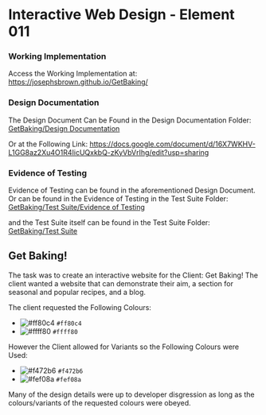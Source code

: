 # Interactive Web Design - Element 011

### Working Implementation
Access the Working Implementation at: https://josephsbrown.github.io/GetBaking/

### Design Documentation
The Design Document Can be Found in the Design Documentation Folder: [GetBaking/Design Documentation](https://github.com/JosephSBrown/GetBaking/tree/main/Design%20Documentation "GetBaking/DesignDocumentation")

Or at the Following Link: https://docs.google.com/document/d/16X7WKHV-L1GG8az2Xu4O1R4IicUQxkbQ-zKyVbVrIhg/edit?usp=sharing

### Evidence of Testing
Evidence of Testing can be found in the aforementioned Design Document. 
Or can be found in the Evidence of Testing in the Test Suite Folder: [GetBaking/Test Suite/Evidence of Testing](https://github.com/JosephSBrown/GetBaking/tree/main/Test%20Suite/Evidence%20of%20Testing "GetBaking/Test Suite/Evidence of Testing")

and the Test Suite itself can be found in the Test Suite Folder: [GetBaking/Test Suite](https://github.com/JosephSBrown/GetBaking/tree/main/Test%20Suite "GetBaking/Test Suite")

## Get Baking!
The task was to create an interactive website for the Client: Get Baking! The client wanted a website that can demonstrate their aim, a section for seasonal and popular recipes, and a blog.

The client requested the Following Colours:
- ![#ff80c4](https://placehold.co/15x15/ff80c4/ff80c4.png) `#ff80c4`
- ![#ffff80](https://placehold.co/15x15/ffff80/ffff80.png) `#ffff80`

However the Client allowed for Variants so the Following Colours were Used:
- ![#f472b6](https://placehold.co/15x15/f472b6/f472b6.png) `#f472b6`
- ![#fef08a](https://placehold.co/15x15/fef08a/fef08a.png) `#fef08a`

Many of the design details were up to developer disgression as long as the colours/variants of the requested colours were obeyed.

